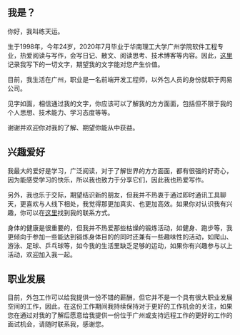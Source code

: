 ## 我是？

你好，我叫练天运。

生于1998年，今年24岁，2020年7月毕业于华南理工大学广州学院软件工程专业，热爱阅读与写作，会写日记、散文、阅读思考、技术博客等内容。因此，[这里](https://liantianyun.github.io/)记录我写下的一切文字，期望我的文字能对您产生价值。

目前，我生活在广州，职业是一名前端开发工程师，以外包人员的身份就职于网易公司。

见字如面，相信通过我的文字，你应该可以了解我的方方面面，包括但不限于我的个人思想、技术能力、学习态度等等。

谢谢并欢迎你对我的了解、期望你能从中获益。

## 兴趣爱好

我最大的爱好是学习，广泛阅读，对于了解世界的方方面面，都有很强的好奇心，因为能感受学习的快乐，所以我也致力于分享它们，因此我也热爱写作。

另外，我也乐于交际，期望结识新的朋友，但我并不热衷于通过即时通讯工具聊天，更喜欢与人线下相处，我觉得那更加真实、也更加高效。如果你对认识我有兴趣，你可以在[这里](https://liantianyun.github.io/#%E8%81%94%E7%B3%BB%E6%88%91)找到我的联系方式。

身体的健康是很重要的，但我并不热爱那些枯燥的锻炼活动，如健身、跑步等，我更倾向于参加一些能达到锻炼身体目的的同时还兼有一些趣味性的活动，如爬山、游泳、足球、乒乓球等，如今我的生活里缺乏足够的运动，如果你有兴趣参与以上活动，欢迎加入我一起。
## 职业发展

目前，外包工作可以给我提供一份不错的薪酬，但它并不是一个具有很大职业发展空间的工作，因此，在这份工作期间我持续保持对于更好的工作机会的关注，如果您在通过对我的了解后愿意给我提供一份位于广州或支持远程工作的更好的工作的面试机会，请随时联系我，感谢您。

